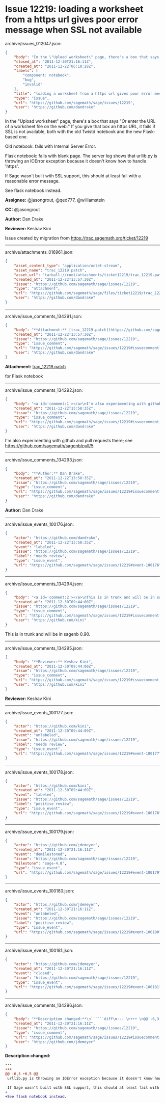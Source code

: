 # Issue 12219: loading a worksheet from a https url gives poor error message when SSL not available

archive/issues_012047.json:
```json
{
    "body": "In the \"Upload worksheet\" page, there's a box that says \"Or enter the URL of a worksheet file on the web:\" If you give that box an https URL, it fails if SSL is not available, both with the old Twistd notebook and the new Flask-based one.\n\nOld notebook: fails with Internal Server Error.\n\nFlask notebook: fails with blank page. The server log shows that \nurllib.py is throwing an IOError exception because it doesn't know how to handle 'https'.\n\nIf Sage wasn't built with SSL support, this should at least fail with a reasonable error message.\n\nSee flask notebook instead.\n\n**Assignee:** @jasongrout, @qed777, @williamstein\n\n**CC:**  @jasongrout\n\n**Author:** Dan Drake\n\n**Reviewer:** Keshav Kini\n\nIssue created by migration from https://trac.sagemath.org/ticket/12219\n\n",
    "closed_at": "2011-12-30T21:16:11Z",
    "created_at": "2011-12-22T06:18:28Z",
    "labels": [
        "component: notebook",
        "bug",
        "invalid"
    ],
    "title": "loading a worksheet from a https url gives poor error message when SSL not available",
    "type": "issue",
    "url": "https://github.com/sagemath/sage/issues/12219",
    "user": "https://github.com/dandrake"
}
```
In the "Upload worksheet" page, there's a box that says "Or enter the URL of a worksheet file on the web:" If you give that box an https URL, it fails if SSL is not available, both with the old Twistd notebook and the new Flask-based one.

Old notebook: fails with Internal Server Error.

Flask notebook: fails with blank page. The server log shows that 
urllib.py is throwing an IOError exception because it doesn't know how to handle 'https'.

If Sage wasn't built with SSL support, this should at least fail with a reasonable error message.

See flask notebook instead.

**Assignee:** @jasongrout, @qed777, @williamstein

**CC:**  @jasongrout

**Author:** Dan Drake

**Reviewer:** Keshav Kini

Issue created by migration from https://trac.sagemath.org/ticket/12219





---

archive/attachments_016961.json:
```json
{
    "asset_content_type": "application/octet-stream",
    "asset_name": "trac_12219.patch",
    "asset_url": "tarball://root/attachments/ticket12219/trac_12219.patch",
    "created_at": "2011-12-22T13:57:30Z",
    "issue": "https://github.com/sagemath/sage/issues/12219",
    "type": "attachment",
    "url": "https://github.com/sagemath/sage/files/ticket12219/trac_12219.patch",
    "user": "https://github.com/dandrake"
}
```



---

archive/issue_comments_134291.json:
```json
{
    "body": "**Attachment:** [trac_12219.patch](https://github.com/sagemath/sage/files/ticket12219/trac_12219.patch)\n\nfor Flask notebook",
    "created_at": "2011-12-22T13:57:30Z",
    "issue": "https://github.com/sagemath/sage/issues/12219",
    "type": "issue_comment",
    "url": "https://github.com/sagemath/sage/issues/12219#issuecomment-134291",
    "user": "https://github.com/dandrake"
}
```

**Attachment:** [trac_12219.patch](https://github.com/sagemath/sage/files/ticket12219/trac_12219.patch)

for Flask notebook



---

archive/issue_comments_134292.json:
```json
{
    "body": "<a id='comment:1'></a>\nI'm also experimenting with github and pull requests there; see https://github.com/sagemath/sagenb/pull/5",
    "created_at": "2011-12-22T13:58:35Z",
    "issue": "https://github.com/sagemath/sage/issues/12219",
    "type": "issue_comment",
    "url": "https://github.com/sagemath/sage/issues/12219#issuecomment-134292",
    "user": "https://github.com/dandrake"
}
```

<a id='comment:1'></a>
I'm also experimenting with github and pull requests there; see https://github.com/sagemath/sagenb/pull/5



---

archive/issue_comments_134293.json:
```json
{
    "body": "**Author:** Dan Drake",
    "created_at": "2011-12-22T13:58:35Z",
    "issue": "https://github.com/sagemath/sage/issues/12219",
    "type": "issue_comment",
    "url": "https://github.com/sagemath/sage/issues/12219#issuecomment-134293",
    "user": "https://github.com/dandrake"
}
```

**Author:** Dan Drake



---

archive/issue_events_100176.json:
```json
{
    "actor": "https://github.com/dandrake",
    "created_at": "2011-12-22T13:58:35Z",
    "event": "labeled",
    "issue": "https://github.com/sagemath/sage/issues/12219",
    "label": "needs review",
    "type": "issue_event",
    "url": "https://github.com/sagemath/sage/issues/12219#event-100176"
}
```



---

archive/issue_comments_134294.json:
```json
{
    "body": "<a id='comment:2'></a>\nThis is in trunk and will be in sagenb 0.90.",
    "created_at": "2011-12-30T09:44:00Z",
    "issue": "https://github.com/sagemath/sage/issues/12219",
    "type": "issue_comment",
    "url": "https://github.com/sagemath/sage/issues/12219#issuecomment-134294",
    "user": "https://github.com/kini"
}
```

<a id='comment:2'></a>
This is in trunk and will be in sagenb 0.90.



---

archive/issue_comments_134295.json:
```json
{
    "body": "**Reviewer:** Keshav Kini",
    "created_at": "2011-12-30T09:44:00Z",
    "issue": "https://github.com/sagemath/sage/issues/12219",
    "type": "issue_comment",
    "url": "https://github.com/sagemath/sage/issues/12219#issuecomment-134295",
    "user": "https://github.com/kini"
}
```

**Reviewer:** Keshav Kini



---

archive/issue_events_100177.json:
```json
{
    "actor": "https://github.com/kini",
    "created_at": "2011-12-30T09:44:09Z",
    "event": "unlabeled",
    "issue": "https://github.com/sagemath/sage/issues/12219",
    "label": "needs review",
    "type": "issue_event",
    "url": "https://github.com/sagemath/sage/issues/12219#event-100177"
}
```



---

archive/issue_events_100178.json:
```json
{
    "actor": "https://github.com/kini",
    "created_at": "2011-12-30T09:44:09Z",
    "event": "labeled",
    "issue": "https://github.com/sagemath/sage/issues/12219",
    "label": "positive review",
    "type": "issue_event",
    "url": "https://github.com/sagemath/sage/issues/12219#event-100178"
}
```



---

archive/issue_events_100179.json:
```json
{
    "actor": "https://github.com/jdemeyer",
    "created_at": "2011-12-30T21:16:11Z",
    "event": "demilestoned",
    "issue": "https://github.com/sagemath/sage/issues/12219",
    "milestone": "sage-4.8",
    "type": "issue_event",
    "url": "https://github.com/sagemath/sage/issues/12219#event-100179"
}
```



---

archive/issue_events_100180.json:
```json
{
    "actor": "https://github.com/jdemeyer",
    "created_at": "2011-12-30T21:16:11Z",
    "event": "unlabeled",
    "issue": "https://github.com/sagemath/sage/issues/12219",
    "label": "positive review",
    "type": "issue_event",
    "url": "https://github.com/sagemath/sage/issues/12219#event-100180"
}
```



---

archive/issue_events_100181.json:
```json
{
    "actor": "https://github.com/jdemeyer",
    "created_at": "2011-12-30T21:16:11Z",
    "event": "closed",
    "issue": "https://github.com/sagemath/sage/issues/12219",
    "type": "issue_event",
    "url": "https://github.com/sagemath/sage/issues/12219#event-100181"
}
```



---

archive/issue_comments_134296.json:
```json
{
    "body": "**Description changed:**\n``````diff\n--- \n+++ \n@@ -6,3 +6,5 @@\n urllib.py is throwing an IOError exception because it doesn't know how to handle 'https'.\n \n If Sage wasn't built with SSL support, this should at least fail with a reasonable error message.\n+\n+See flask notebook instead.\n``````\n",
    "created_at": "2011-12-30T21:16:11Z",
    "issue": "https://github.com/sagemath/sage/issues/12219",
    "type": "issue_comment",
    "url": "https://github.com/sagemath/sage/issues/12219#issuecomment-134296",
    "user": "https://github.com/jdemeyer"
}
```

**Description changed:**
``````diff
--- 
+++ 
@@ -6,3 +6,5 @@
 urllib.py is throwing an IOError exception because it doesn't know how to handle 'https'.
 
 If Sage wasn't built with SSL support, this should at least fail with a reasonable error message.
+
+See flask notebook instead.
``````

